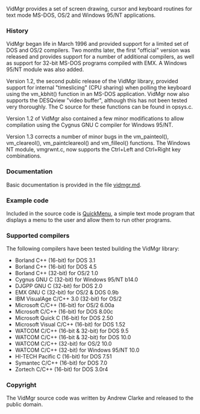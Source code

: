 VidMgr provides a set of screen drawing, cursor and keyboard routines
for text mode MS-DOS, OS/2 and Windows 95/NT applications.


### History ###

VidMgr began life in March 1996 and provided support for a
limited set of DOS and OS/2 compilers. Two months later, the
first "official" version was released and provides support for a
number of additional compilers, as well as support for 32-bit
MS-DOS programs compiled with EMX. A Windows 95/NT module was
also added.

Version 1.2, the second public release of the VidMgr library,
provided support for internal "timeslicing" (CPU sharing) when
polling the keyboard using the vm_kbhit() function in an MS-DOS
application. VidMgr now also supports the DESQview "video
buffer", although this has not been tested very thoroughly. The
C source for these functions can be found in opsys.c.

Version 1.2 of VidMgr also contained a few minor modifications to
allow compilation using the Cygnus GNU C compiler for Windows
95/NT.

Version 1.3 corrects a number of minor bugs in the vm_painteol(),
vm_cleareol(), vm_paintcleareol() and vm_filleol() functions. The
Windows NT module, vmgrwnt.c, now supports the Ctrl+Left and
Ctrl+Right key combinations.

### Documentation ###

Basic documentation is provided in the file [vidmgr.md](vidmgr.md).

### Example code ###

Included in the source code is [QuickMenu](qmenu), a simple text
mode program that displays a menu to the user and allow them to
run other programs.

### Supported compilers ###

The following compilers have been tested building the VidMgr library:

* Borland C++ (16-bit) for DOS 3.1
* Borland C++ (16-bit) for DOS 4.5
* Borland C++ (32-bit) for OS/2 1.0
* Cygnus GNU C (32-bit) for Windows 95/NT b14.0
* DJGPP GNU C (32-bit) for DOS 2.0
* EMX GNU C (32-bit) for OS/2 & DOS 0.9b
* IBM VisualAge C/C++ 3.0 (32-bit) for OS/2
* Microsoft C/C++ (16-bit) for OS/2 6.00a
* Microsoft C/C++ (16-bit) for DOS 8.00c
* Microsoft Quick C (16-bit) for DOS 2.50
* Microsoft Visual C/C++ (16-bit) for DOS 1.52
* WATCOM C/C++ (16-bit & 32-bit) for DOS 9.5
* WATCOM C/C++ (16-bit & 32-bit) for DOS 10.0
* WATCOM C/C++ (32-bit) for OS/2 10.0
* WATCOM C/C++ (32-bit) for Windows 95/NT 10.0
* HI-TECH Pacific C (16-bit) for DOS 7.51
* Symantec C/C++ (16-bit) for DOS 7.0
* Zortech C/C++ (16-bit) for DOS 3.0r4


### Copyright ###

The VidMgr source code was written by Andrew Clarke and released
to the public domain.
